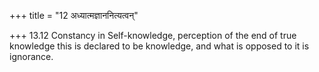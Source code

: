 +++
title = "12 अध्यात्मज्ञाननित्यत्वन्"

+++
13.12 Constancy in Self-knowledge, perception of the end of true
knowledge this is declared to be knowledge, and what is opposed to it is
ignorance.
